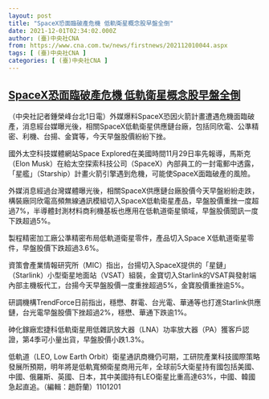 ```yaml
---
layout: post
title: "SpaceX恐面臨破產危機 低軌衛星概念股早盤全倒"
date: 2021-12-01T02:34:02.000Z
author: (臺)中央社CNA
from: https://www.cna.com.tw/news/firstnews/202112010044.aspx
tags: [ (臺)中央社CNA ]
categories: [ (臺)中央社CNA ]
---
```

<!--1638326042000-->
[SpaceX恐面臨破產危機 低軌衛星概念股早盤全倒](https://www.cna.com.tw/news/firstnews/202112010044.aspx)
------

<div>
<div></div><div><p>（中央社記者鍾榮峰台北1日電）外媒爆料SpaceX恐因火箭計畫遭遇危機面臨破產，消息經台媒曝光後，相關SpaceX低軌衛星供應鏈台廠，包括同欣電、公準精密、利機、台揚、金寶等，今天早盤股價紛紛下挫。</p><p>國外太空科技媒體網站Space Explored在美國時間11月29日率先報導，馬斯克（Elon Musk）在給太空探索科技公司（SpaceX）內部員工的一封電郵中透露，「星艦」（Starship）計畫火箭引擎遇到危機，可能使SpaceX面臨破產的風險。</p><p>外媒消息經過台灣媒體曝光後，相關SpaceX供應鏈台廠股價今天早盤紛紛走跌，構裝廠同欣電高頻無線通訊模組切入SpaceX低軌衛星產品，早盤股價重挫一度超過7%，半導體封測材料商利機基板也應用在低軌道衛星領域，早盤股價聞訊一度下跌超過5%。</p><p>製程精密加工廠公準精密布局低軌道衛星零件，產品切入Space X低軌道衛星零件，早盤股價下跌超過3.6%。</p><p>資策會產業情報研究所（MIC）指出，台揚切入SpaceX提供的「星鏈」（Starlink）小型衛星地面站（VSAT）組裝，金寶切入Starlink的VSAT與發射端內部主機板代工，台揚今天早盤股價一度重挫超過5%，金寶股價重挫逾5%。</p><p>研調機構TrendForce日前指出，穩懋、群電、台光電、華通等也打進Starlink供應鏈，台光電早盤股價下挫超過2%，穩懋、華通下跌逾1%。</p><p>砷化鎵廠宏捷科低軌衛星用低雜訊放大器（LNA）功率放大器（PA）獲客戶認證，第4季可小量出貨，早盤股價小跌1.3%。</p><p>低軌道（LEO, Low Earth Orbit）衛星通訊商機仍可期，工研院產業科技國際策略發展所預期，明年將是低軌寬頻衛星商用元年，全球前5大衛星持有國包括美國、中國、俄羅斯、英國、日本，其中美國持有LEO衛星比重高達63%，中國、韓國急起直追。（編輯：趙蔚蘭）1101201</p></div>
</div>
